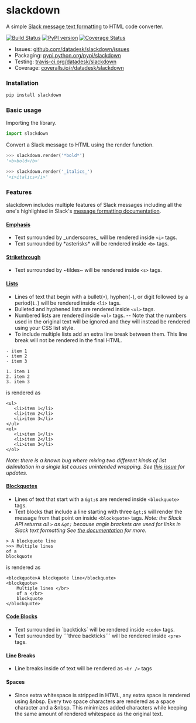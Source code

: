 # slackdown

A simple [Slack message text formatting](https://get.slack.help/hc/en-us/articles/202288908-Format-your-messages) to HTML code converter.

[![Build Status](https://travis-ci.org/datadesk/slackdown.png?branch=master)](https://travis-ci.org/datadesk/slackdown)
[![PyPI version](https://badge.fury.io/py/slackdown.png)](http://badge.fury.io/py/slackdown)
[![Coverage Status](https://coveralls.io/repos/datadesk/slackdown/badge.png?branch=master)](https://coveralls.io/r/datadesk/slackdown?branch=master)

* Issues: [github.com/datadesk/slackdown/issues](https://github.com/datadesk/slackdown/issues)
* Packaging: [pypi.python.org/pypi/slackdown](https://pypi.python.org/pypi/slackdown)
* Testing: [travis-ci.org/datadesk/slackdown](https://travis-ci.org/datadesk/slackdown)
* Coverage: [coveralls.io/r/datadesk/slackdown](https://coveralls.io/r/datadesk/slackdown)

### Installation

```python
pip install slackdown
```

### Basic usage

Importing the library.

```python
import slackdown
```

Convert a Slack message to HTML using the render function.

```python
>>> slackdown.render('*bold*')
'<b>bold</b>'
```

```python
>>> slackdown.render('_italics_')
'<i>italics</i>'
```

### Features
slackdown includes multiple features of Slack messages including all the one's highlighted in Slack's [message formatting documentation](https://get.slack.help/hc/en-us/articles/202288908-Format-your-messages).

#### [Emphasis](https://get.slack.help/hc/en-us/articles/202288908-Format-your-messages#emphasis)
- Text surrounded by \_underscores\_ will be rendered inside `<i>` tags.
- Text surrounded by \*asterisks\* will be rendered inside `<b>` tags.

#### [Strikethrough](https://get.slack.help/hc/en-us/articles/202288908-Format-your-messages#strikethrough)
- Text surrounded by ~tildes~ will be rendered inside `<s>` tags.

#### [Lists](https://get.slack.help/hc/en-us/articles/202288908-Format-your-messages#lists)
- Lines of text that begin with a bullet(`•`), hyphen(`-`), or digit followed by a period(`1.`) will be rendered inside `<li>` tags.
- Bulleted and hyphened lists are rendered inside `<ul>` tags.
- Numbered lists are rendered inside `<ol>` tags.
-- Note that the numbers used in the original text will be ignored and they will instead be rendered using your CSS list style.
- To include multiple lists add an extra line break between them. This line break will not be rendered in the final HTML.
```
- item 1
- item 2
- item 3

1. item 1
2. item 2
3. item 3
```
is rendered as
```
<ul>
   <li>item 1</li>
   <li>item 2</li>
   <li>item 3</li>
</ul>
<ol>
   <li>item 1</li>
   <li>item 2</li>
   <li>item 3</li>
</ol>
```
_Note: there is a known bug where mixing two different kinds of list delimitation in a single list causes unintended wrapping. See [this issue](issues/10) for updates._

#### [Blockquotes](https://get.slack.help/hc/en-us/articles/202288908-Format-your-messages#blockquotes)
- Lines of text that start with a `&gt;`s are rendered inside `<blockquote>` tags.
- Text blocks that include a line starting with three `&gt;`s will render the message from that point on inside `<blockquote>` tags.
_Note: the Slack API returns all `>` as `&gt;` because angle brackets are used for links in Slack text formatting See [the documentation](https://api.slack.com/docs/message-formatting#how_to_escape_characters) for more._
```
> A blockquote line
>>> Multiple lines
of a
blockquote
```
is rendered as
```
<blockquote>A blockquote line</blockquote>
<blockquote>
    Multiple lines </br>
    of a </br>
    blockquote
</blockquote>
```

####  [Code Blocks](https://get.slack.help/hc/en-us/articles/202288908-Format-your-messages#code-blocks)
- Text surrounded in \`backticks\` will be rendered inside `<code>` tags.
- Text surrounded by \`\`\`three backticks\`\`\` will be rendered inside `<pre>` tags.

####  Line Breaks
- Line breaks inside of text will be rendered as `<br />` tags

####  Spaces
- Since extra whitespace is stripped in HTML, any extra space is rendered using &nbsp. Every two space characters are rendered as a space character and a &nbsp. This minimizes added characters while keeping the same amount of rendered whitespace as the original text.
